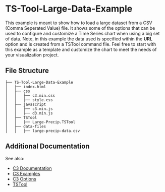 # TS-Tool-Large-Data-Example

This example is meant to show how to load a large dataset from a CSV (Comma Seperated Value) file. It shows some of the options that can be used to configure and customize a Time Series chart when using a big set of data. Note, in this example the data used is specified within the **URL** option and is created from a TSTool command file. Feel free to start with this example as a template and customize the chart to meet the needs of your visualization project.

## File Structure 
```
├── TS-Tool-Large-Data-Example
│   ├── index.html
│   ├── css
│   │   ├── c3.min.css
│   │   ├── style.css
│   ├── javascript
│   │   ├── c3.min.js
│   │   ├── d3.min.js
│   ├── TSTool
│   │   ├── Large-Precip.TSTool
│   ├── data-files
│   │   ├── large-precip-data.csv
```
## Additional Documentation

See also:
* [C3 Documentation](http://c3js.org/gettingstarted.html)
* [C3 Examples](http://c3js.org/examples.html)
* [C3 Options](http://c3js.org/reference.html)
* [TSTool](http://openwaterfoundation.org/software-tools/tstool)